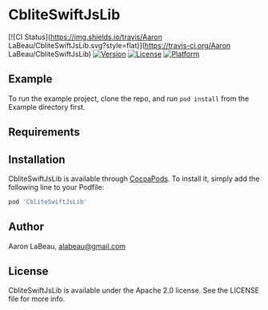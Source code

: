 # CbliteSwiftJsLib

[![CI Status](https://img.shields.io/travis/Aaron LaBeau/CbliteSwiftJsLib.svg?style=flat)](https://travis-ci.org/Aaron LaBeau/CbliteSwiftJsLib)
[![Version](https://img.shields.io/cocoapods/v/CbliteSwiftJsLib.svg?style=flat)](https://cocoapods.org/pods/CbliteSwiftJsLib)
[![License](https://img.shields.io/cocoapods/l/CbliteSwiftJsLib.svg?style=flat)](https://cocoapods.org/pods/CbliteSwiftJsLib)
[![Platform](https://img.shields.io/cocoapods/p/CbliteSwiftJsLib.svg?style=flat)](https://cocoapods.org/pods/CbliteSwiftJsLib)

## Example

To run the example project, clone the repo, and run `pod install` from the Example directory first.

## Requirements

## Installation

CbliteSwiftJsLib is available through [CocoaPods](https://cocoapods.org). To install
it, simply add the following line to your Podfile:

```ruby
pod 'CbliteSwiftJsLib'
```

## Author

Aaron LaBeau, alabeau@gmail.com

## License

CbliteSwiftJsLib is available under the Apache 2.0 license. See the LICENSE file for more info.
